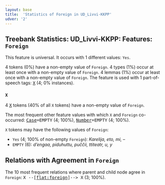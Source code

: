 ```yaml
---
layout: base
title:  'Statistics of Foreign in UD_Livvi-KKPP'
udver: '2'
---
```


## Treebank Statistics: UD_Livvi-KKPP: Features: `Foreign`

This feature is universal.
It occurs with 1 different values: `Yes`.

4 tokens (0%) have a non-empty value of `Foreign`.
4 types (1%) occur at least once with a non-empty value of `Foreign`.
4 lemmas (1%) occur at least once with a non-empty value of `Foreign`.
The feature is used with 1 part-of-speech tags: <tt><a href="olo_kkpp-pos-X.html">X</a></tt> (4; 0% instances).

### `X`

4 <tt><a href="olo_kkpp-pos-X.html">X</a></tt> tokens (40% of all `X` tokens) have a non-empty value of `Foreign`.

The most frequent other feature values with which `X` and `Foreign` co-occurred: <tt><a href="olo_kkpp-feat-Case.html">Case</a></tt><tt>=EMPTY</tt> (4; 100%), <tt><a href="olo_kkpp-feat-Number.html">Number</a></tt><tt>=EMPTY</tt> (4; 100%).

`X` tokens may have the following values of `Foreign`:

* `Yes` (4; 100% of non-empty `Foreign`): <em>Karelija, eto, mi, –</em>
* `EMPTY` (6): <em>d’engaa, piduhuttu, puččii, ttiteatr, u, y</em>

## Relations with Agreement in `Foreign`

The 10 most frequent relations where parent and child node agree in `Foreign`:
<tt>X --[<tt><a href="olo_kkpp-dep-flat-foreign.html">flat:foreign</a></tt>]--> X</tt> (3; 100%).

